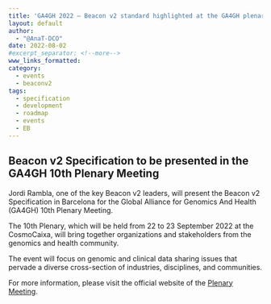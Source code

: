 ```yaml
---
title: 'GA4GH 2022 — Beacon v2 standard highlighted at the GA4GH plenary'
layout: default
author: 
  - "@AnaT-DCO"
date: 2022-08-02
#excerpt_separator: <!--more-->
www_links_formatted:
category:
  - events
  - beaconv2
tags:
  - specification
  - development
  - roadmap
  - events
  - EB
---
```


## Beacon v2 Specification to be presented in the GA4GH 10th Plenary Meeting

Jordi Rambla, one of the key Beacon v2 leaders, will present the Beacon v2 Specification in Barcelona for the Global Alliance for Genomics And Health (GA4GH) 10th Plenary Meeting. 

The 10th Plenary, which will be held from 22 to 23 September 2022 at the CosmoCaixa, will bring together organizations and stakeholders from the genomics and health community.

The event will focus on genomic and clinical data sharing issues that pervade a diverse cross-section of industries, disciplines, and communities.

For more information, please visit the official website of the [Plenary Meeting](https://broadinstitute.swoogo.com/ga4gh-10th-plenary).
